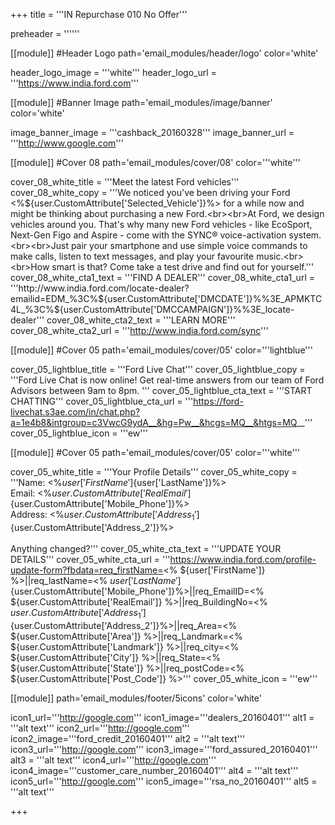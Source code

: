 +++
title = '''IN Repurchase 010 No Offer'''

preheader = ''''''

[[module]] #Header Logo
path='email_modules/header/logo'
color='white'

  header_logo_image = '''white'''
  header_logo_url = '''https://www.india.ford.com'''

[[module]] #Banner Image
path='email_modules/image/banner'
color='white'

  image_banner_image = '''cashback_20160328'''
  image_banner_url = '''http://www.google.com'''

[[module]] #Cover 08
path='email_modules/cover/08'
color='''white'''
  
  cover_08_white_title = '''Meet the latest Ford vehicles'''
  cover_08_white_copy = '''We noticed you've been driving your Ford <%${user.CustomAttribute['Selected_Vehicle']}%> for a while now and might be thinking about purchasing a new Ford.<br><br>At Ford, we design vehicles around you. That's why many new Ford vehicles - like EcoSport, Next-Gen Figo and Aspire - come with the SYNC® voice-activation system.<br><br>Just pair your smartphone and use simple voice commands to make calls, listen to text messages, and play your favourite music.<br><br>How smart is that? Come take a test drive and find out for yourself.'''
  cover_08_white_cta1_text = '''FIND A DEALER'''
  cover_08_white_cta1_url = '''http://www.india.ford.com/locate-dealer?emailid=EDM_%3C%${user.CustomAttribute['DMCDATE']}%%3E_APMKTC4L_%3C%${user.CustomAttribute['DMCCAMPAIGN']}%%3E_locate-dealer'''
  cover_08_white_cta2_text = '''LEARN MORE'''
  cover_08_white_cta2_url = '''http://www.india.ford.com/sync'''

[[module]] #Cover 05
path='email_modules/cover/05'
color='''lightblue'''

  cover_05_lightblue_title = '''Ford Live Chat'''
  cover_05_lightblue_copy = '''Ford Live Chat is now online! Get real-time answers from our team of Ford Advisors between 9am to 8pm. '''
  cover_05_lightblue_cta_text = '''START CHATTING'''
  cover_05_lightblue_cta_url = '''https://ford-livechat.s3ae.com/in/chat.php?a=1e4b8&intgroup=c3VwcG9ydA__&hg=Pw__&hcgs=MQ__&htgs=MQ__'''
  cover_05_lightblue_icon = '''ew'''

[[module]] #Cover 05
path='email_modules/cover/05'
color='''white'''

  cover_05_white_title = '''Your Profile Details'''
  cover_05_white_copy = '''Name&#58; <%${user['FirstName']}%> <%${user['LastName']}%><br>Email&#58; <%${user.CustomAttribute['RealEmail']}%><br>Phone&#58; <%${user.CustomAttribute['Mobile_Phone']}%><br>Address&#58; <%${user.CustomAttribute['Address_1']}%> <%${user.CustomAttribute['Address_2']}%><br><br>Anything changed?'''
  cover_05_white_cta_text = '''UPDATE YOUR DETAILS'''
  cover_05_white_cta_url = '''https://www.india.ford.com/profile-update-form?fbdata=req_firstName=<% ${user['FirstName']} %>||req_lastName=<% ${user['LastName']} %>||req_mobileNumber=<%${user.CustomAttribute['Mobile_Phone']}%>||req_EmailID=<% ${user.CustomAttribute['RealEmail']} %>||req_BuildingNo=<% ${user.CustomAttribute['Address_1']} %>||req_StreetRoad=<%${user.CustomAttribute['Address_2']}%>||req_Area=<% ${user.CustomAttribute['Area']} %>||req_Landmark=<% ${user.CustomAttribute['Landmark']} %>||req_city=<% ${user.CustomAttribute['City']} %>||req_State=<% ${user.CustomAttribute['State']} %>||req_postCode=<% ${user.CustomAttribute['Post_Code']} %>'''
  cover_05_white_icon = '''ew'''

[[module]]
path='email_modules/footer/5icons'
color='white'

  icon1_url='''http://google.com'''
  icon1_image='''dealers_20160401'''
  alt1 = '''alt text'''
  icon2_url='''http://google.com'''
  icon2_image='''ford_credit_20160401'''
  alt2 = '''alt text'''
  icon3_url='''http://google.com'''
  icon3_image='''ford_assured_20160401'''
  alt3 = '''alt text'''
  icon4_url='''http://google.com'''
  icon4_image='''customer_care_number_20160401'''
  alt4 = '''alt text'''
  icon5_url='''http://google.com'''
  icon5_image='''rsa_no_20160401'''
  alt5 = '''alt text'''


+++